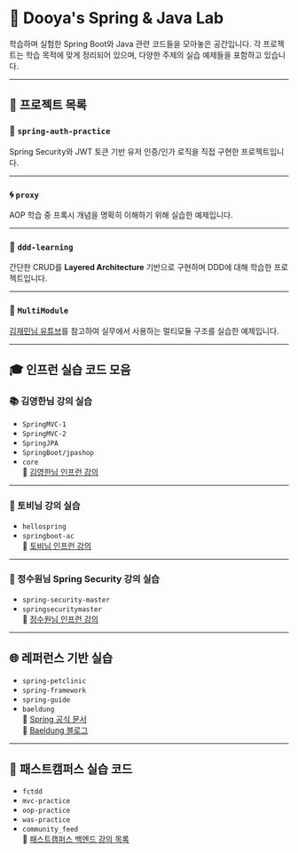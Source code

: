 # 🌱 Dooya's Spring & Java Lab

학습하며 실험한 Spring Boot와 Java 관련 코드들을 모아놓은 공간입니다.
각 프로젝트는 학습 목적에 맞게 정리되어 있으며, 다양한 주제의 실습 예제들을 포함하고 있습니다.

---

## 📁 프로젝트 목록

### 🔐 `spring-auth-practice`
Spring Security와 JWT 토큰 기반 유저 인증/인가 로직을 직접 구현한 프로젝트입니다.

---

### 🌀 `proxy`
AOP 학습 중 프록시 개념을 명확히 이해하기 위해 실습한 예제입니다.

---

### 🧱 `ddd-learning`
간단한 CRUD를 **Layered Architecture** 기반으로 구현하며 DDD에 대해 학습한 프로젝트입니다.

---

### 🧩 `MultiModule`
[김재민님 유튜브](https://www.youtube.com/@geminikims)를 참고하여 실무에서 사용하는 멀티모듈 구조를 실습한 예제입니다.

---

## 🎓 인프런 실습 코드 모음

### 📚 김영한님 강의 실습
- `SpringMVC-1`
- `SpringMVC-2`
- `SpringJPA`
- `SpringBoot/jpashop`
- `core`  
🔗 [김영한님 인프런 강의](https://www.inflearn.com/search?s=%EA%B9%80%EC%98%81%ED%95%9C)

---

### 📘 토비님 강의 실습
- `hellospring`
- `springboot-ac`  
🔗 [토비님 인프런 강의](https://www.inflearn.com/search?s=%ED%86%A0%EB%B9%84)

---

### 🔐 정수원님 Spring Security 강의 실습
- `spring-security-master`
- `springsecuritymaster`  
🔗 [정수원님 인프런 강의](https://www.inflearn.com/search?s=%EC%A0%95%EC%88%98%EC%9B%90)

---

## 🌐 레퍼런스 기반 실습

- `spring-petclinic`
- `spring-framework`
- `spring-guide`
- `baeldung`  
🔗 [Spring 공식 문서](https://spring.io/projects/spring-boot)  
🔗 [Baeldung 블로그](https://www.baeldung.com/)

---

## 🚀 패스트캠퍼스 실습 코드

- `fctdd`
- `mvc-practice`
- `oop-practice`
- `was-practice`
- `community_feed`  
🔗 [패스트캠퍼스 백엔드 강의 목록](https://fastcampus.co.kr/search?keyword=%EB%B0%B1%EC%97%94%EB%93%9C)
